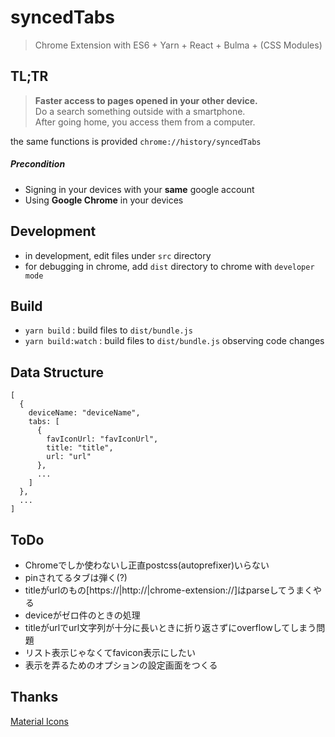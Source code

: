# syncedTabs
> Chrome Extension with ES6 + Yarn + React + Bulma + (CSS Modules)


## TL;TR
> __Faster access to pages opened in your other device.__  
Do a search something outside with a smartphone.  
After going home, you access them from a computer.

the same functions is provided `chrome://history/syncedTabs`  
##### Precondition
* Signing in your devices with your __same__ google account
* Using __Google Chrome__ in your devices


## Development
* in development, edit files under `src` directory
* for debugging in chrome, add `dist` directory to chrome with `developer mode`


## Build
* `yarn build` : build files to `dist/bundle.js`
* `yarn build:watch` : build files to `dist/bundle.js` observing code changes


## Data Structure
```
[
  {
    deviceName: "deviceName",
    tabs: [
      {
        favIconUrl: "favIconUrl",
        title: "title",
        url: "url"
      },
      ...
    ]
  },
  ...
]
```


## ToDo
* Chromeでしか使わないし正直postcss(autoprefixer)いらない
* pinされてるタブは弾く(?)
* titleがurlのもの[https://|http://|chrome-extension://]はparseしてうまくやる
* deviceがゼロ件のときの処理
* titleがurlでurl文字列が十分に長いときに折り返さずにoverflowしてしまう問題
* リスト表示じゃなくてfavicon表示にしたい
* 表示を弄るためのオプションの設定画面をつくる


## Thanks
[Material Icons](https://www.google.com/design/icons/)
